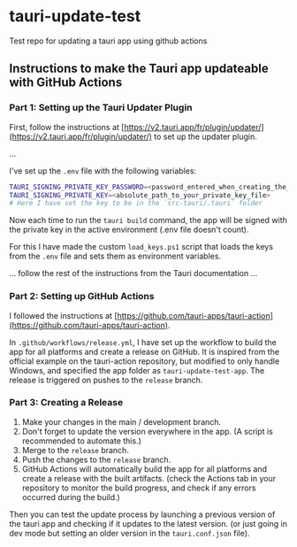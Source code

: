 # tauri-update-test

Test repo for updating a tauri app using github actions

## Instructions to make the Tauri app updateable with GitHub Actions

### Part 1: Setting up the Tauri Updater Plugin

First, follow the instructions at [https://v2.tauri.app/fr/plugin/updater/](https://v2.tauri.app/fr/plugin/updater/) to set up the updater plugin.

...

I've set up the `.env` file with the following variables:

```sh
TAURI_SIGNING_PRIVATE_KEY_PASSWORD=<password_entered_when_creating_the_key>
TAURI_SIGNING_PRIVATE_KEY=<absolute_path_to_your_private_key_file>
# Here I have set the key to be in the `src-tauri/.tauri` folder
```

Now each time to run the `tauri build` command, the app will be signed with the private key in the active environment (.env file doesn't count).

For this I have made the custom `load_keys.ps1` script that loads the keys from the `.env` file and sets them as environment variables.

... follow the rest of the instructions from the Tauri documentation ...

### Part 2: Setting up GitHub Actions

I followed the instructions at [https://github.com/tauri-apps/tauri-action](https://github.com/tauri-apps/tauri-action).

In `.github/workflows/release.yml`, I have set up the workflow to build the app for all platforms and create a release on GitHub. It is inspired from the official example on the tauri-action repository, but modified to only handle Windows, and specified the app folder as `tauri-update-test-app`. The release is triggered on pushes to the `release` branch.

### Part 3: Creating a Release

1. Make your changes in the main / development branch.
2. Don't forget to update the version everywhere in the app. (A script is recommended to automate this.)
3. Merge to the `release` branch.
4. Push the changes to the `release` branch.
5. GitHub Actions will automatically build the app for all platforms and create a release with the built artifacts. (check the Actions tab in your repository to monitor the build progress, and check if any errors occurred during the build.)

Then you can test the update process by launching a previous version of the tauri app and checking if it updates to the latest version. (or just going in dev mode but setting an older version in the `tauri.conf.json` file).